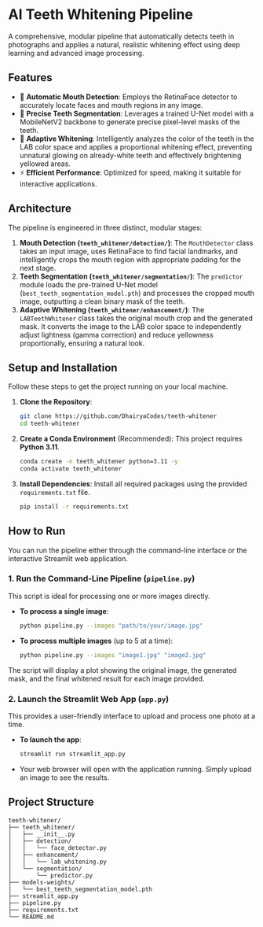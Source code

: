 # AI Teeth Whitening Pipeline

A comprehensive, modular pipeline that automatically detects teeth in photographs and applies a natural, realistic whitening effect using deep learning and advanced image processing.

## Features

* 🦷 **Automatic Mouth Detection**: Employs the RetinaFace detector to accurately locate faces and mouth regions in any image.
* 📐 **Precise Teeth Segmentation**: Leverages a trained U-Net model with a MobileNetV2 backbone to generate precise pixel-level masks of the teeth.
* 🎨 **Adaptive Whitening**: Intelligently analyzes the color of the teeth in the LAB color space and applies a proportional whitening effect, preventing unnatural glowing on already-white teeth and effectively brightening yellowed areas.
* ⚡ **Efficient Performance**: Optimized for speed, making it suitable for interactive applications.

## Architecture

The pipeline is engineered in three distinct, modular stages:

1.  **Mouth Detection (`teeth_whitener/detection/`)**: The `MouthDetector` class takes an input image, uses RetinaFace to find facial landmarks, and intelligently crops the mouth region with appropriate padding for the next stage.
2.  **Teeth Segmentation (`teeth_whitener/segmentation/`)**: The `predictor` module loads the pre-trained U-Net model (`best_teeth_segmentation_model.pth`) and processes the cropped mouth image, outputting a clean binary mask of the teeth.
3.  **Adaptive Whitening (`teeth_whitener/enhancement/`)**: The `LABTeethWhitener` class takes the original mouth crop and the generated mask. It converts the image to the LAB color space to independently adjust lightness (gamma correction) and reduce yellowness proportionally, ensuring a natural look.

## Setup and Installation

Follow these steps to get the project running on your local machine.

1.  **Clone the Repository**:
    ```bash
    git clone https://github.com/DhairyaCodes/teeth-whitener
    cd teeth-whitener
    ```

2.  **Create a Conda Environment** (Recommended):
    This project requires **Python 3.11**.
    ```bash
    conda create -n teeth_whitener python=3.11 -y
    conda activate teeth_whitener
    ```

3.  **Install Dependencies**:
    Install all required packages using the provided `requirements.txt` file.
    ```bash
    pip install -r requirements.txt
    ```

## How to Run

You can run the pipeline either through the command-line interface or the interactive Streamlit web application.

### 1. Run the Command-Line Pipeline (`pipeline.py`)

This script is ideal for processing one or more images directly.

* **To process a single image**:
    ```bash
    python pipeline.py --images "path/to/your/image.jpg"
    ```
* **To process multiple images** (up to 5 at a time):
    ```bash
    python pipeline.py --images "image1.jpg" "image2.jpg"
    ```

The script will display a plot showing the original image, the generated mask, and the final whitened result for each image provided.

### 2. Launch the Streamlit Web App (`app.py`)

This provides a user-friendly interface to upload and process one photo at a time.

* **To launch the app**:
    ```bash
    streamlit run streamlit_app.py
    ```
* Your web browser will open with the application running. Simply upload an image to see the results.

## Project Structure

```
teeth-whitener/
├── teeth_whitener/
│   ├── __init__.py
│   ├── detection/
│   │   └── face_detector.py
│   ├── enhancement/
│   │   └── lab_whitening.py
│   └── segmentation/
│       └── predictor.py
├── models-weights/
│   └── best_teeth_segmentation_model.pth
├── streamlit_app.py
├── pipeline.py
├── requirements.txt
└── README.md

